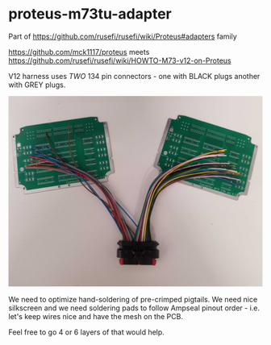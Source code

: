 # proteus-m73tu-adapter

Part of https://github.com/rusefi/rusefi/wiki/Proteus#adapters family

https://github.com/mck1117/proteus meets https://github.com/rusefi/rusefi/wiki/HOWTO-M73-v12-on-Proteus

V12 harness uses _TWO_ 134 pin connectors - one with BLACK plugs another with GREY plugs.


![x](todo/adapter-proto.jpg)

We need to optimize hand-soldering of pre-crimped pigtails. We need nice silkscreen and we need soldering pads to follow Ampseal pinout order - i.e. let's keep wires nice and have the mesh on the PCB.

Feel free to go 4 or 6 layers of that would help.
